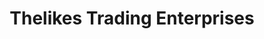 ---
title: "Thelikes Trading Enterprises"
url: /mogwadi/thelikes-trading-enterprises/
shop: Baustoffe
---